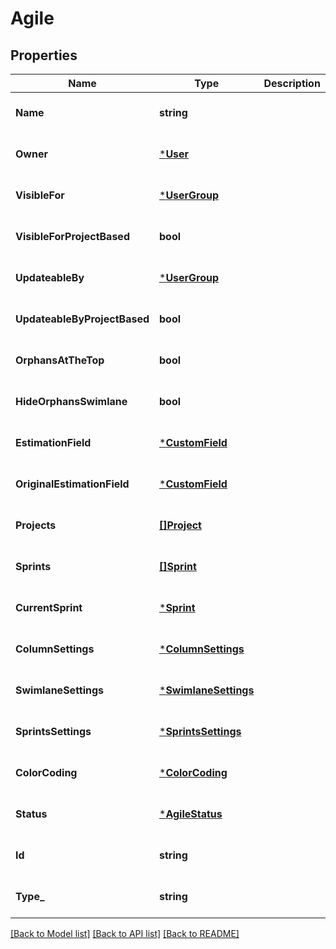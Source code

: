 # Agile

## Properties
Name | Type | Description | Notes
------------ | ------------- | ------------- | -------------
**Name** | **string** |  | [optional] [default to null]
**Owner** | [***User**](User.md) |  | [optional] [default to null]
**VisibleFor** | [***UserGroup**](UserGroup.md) |  | [optional] [default to null]
**VisibleForProjectBased** | **bool** |  | [optional] [default to null]
**UpdateableBy** | [***UserGroup**](UserGroup.md) |  | [optional] [default to null]
**UpdateableByProjectBased** | **bool** |  | [optional] [default to null]
**OrphansAtTheTop** | **bool** |  | [optional] [default to null]
**HideOrphansSwimlane** | **bool** |  | [optional] [default to null]
**EstimationField** | [***CustomField**](CustomField.md) |  | [optional] [default to null]
**OriginalEstimationField** | [***CustomField**](CustomField.md) |  | [optional] [default to null]
**Projects** | [**[]Project**](Project.md) |  | [optional] [default to null]
**Sprints** | [**[]Sprint**](Sprint.md) |  | [optional] [default to null]
**CurrentSprint** | [***Sprint**](Sprint.md) |  | [optional] [default to null]
**ColumnSettings** | [***ColumnSettings**](ColumnSettings.md) |  | [optional] [default to null]
**SwimlaneSettings** | [***SwimlaneSettings**](SwimlaneSettings.md) |  | [optional] [default to null]
**SprintsSettings** | [***SprintsSettings**](SprintsSettings.md) |  | [optional] [default to null]
**ColorCoding** | [***ColorCoding**](ColorCoding.md) |  | [optional] [default to null]
**Status** | [***AgileStatus**](AgileStatus.md) |  | [optional] [default to null]
**Id** | **string** |  | [optional] [default to null]
**Type_** | **string** |  | [optional] [default to null]

[[Back to Model list]](../README.md#documentation-for-models) [[Back to API list]](../README.md#documentation-for-api-endpoints) [[Back to README]](../README.md)

